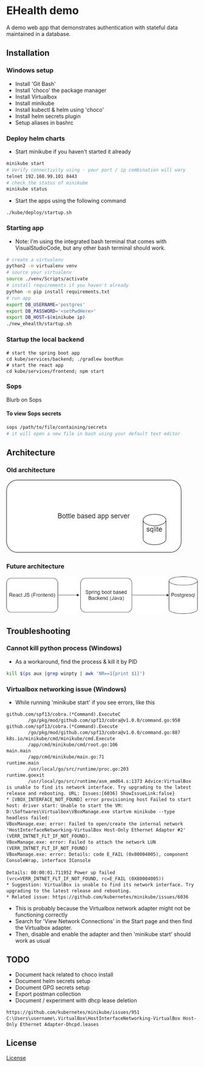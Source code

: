 # EHealth demo

A demo web app that demonstrates authentication with stateful data maintained in a database.

## Installation
### Windows setup
* Install 'Git Bash'
* Install 'choco' the package manager
* Install Virtualbox
* Install minikube
* Install kubectl & helm using 'choco'
* Install helm secrets plugin
* Setup aliases in bashrc

### Deploy helm charts
* Start minikube if you haven't started it already
```bash
minikube start
# Verify connectivity using - your port / ip combination will wary
telnet 192.168.99.101 8443
# check the status of minikube
minikube status
```
* Start the apps using the following command
```
./kube/deploy/startup.sh
```

### Starting app
* Note: I'm using the integrated bash terminal that comes with VisualStudioCode, but any other bash terminal should work.
```bash
# create a virtualenv
python2 -m virtualenv venv
# source your virtualenv
source ./venv/Scripts/activate
# install requirements if you haven't already
python -m pip install requirements.txt
# run app
export DB_USERNAME='postgres'
export DB_PASSWORD='<setPwdHere>'
export DB_HOST=$(minikube ip)
./new_ehealth/startup.sh
```

### Startup the local backend
```
# start the spring boot app
cd kube/services/backend; ./gradlew bootRun
# start the react app
cd kube/services/frontend; npm start
```

### Sops
Blurb on Sops

#### To view Sops secrets
```bash
sops /path/to/file/containing/secrets
# it will open a new file in bash using your default text editor
```

## Architecture
### Old architecture
![Architecture Old](readme/architecture-current.png)

### Future architecture
![Architecture Goal](readme/architecture.png)

## Troubleshooting
### Cannot kill python process (Windows)
* As a workaround, find the process & kill it by PID
```bash
kill $(ps aux |grep winpty | awk 'NR==1{print $1}')
```

### Virtualbox networking issue (Windows)
* While running 'minikube start' if you see errors, like this
```
github.com/spf13/cobra.(*Command).ExecuteC
        /go/pkg/mod/github.com/spf13/cobra@v1.0.0/command.go:950
github.com/spf13/cobra.(*Command).Execute
        /go/pkg/mod/github.com/spf13/cobra@v1.0.0/command.go:887
k8s.io/minikube/cmd/minikube/cmd.Execute
        /app/cmd/minikube/cmd/root.go:106
main.main
        /app/cmd/minikube/main.go:71
runtime.main
        /usr/local/go/src/runtime/proc.go:203
runtime.goexit
        /usr/local/go/src/runtime/asm_amd64.s:1373 Advice:VirtualBox is unable to find its network interface. Try upgrading to the latest release and rebooting. URL: Issues:[6036] ShowIssueLink:false}
* [VBOX_INTERFACE_NOT_FOUND] error provisioning host Failed to start host: driver start: Unable to start the VM: D:\Softwares\Virtualbox\VBoxManage.exe startvm minikube --type headless failed:
VBoxManage.exe: error: Failed to open/create the internal network 'HostInterfaceNetworking-VirtualBox Host-Only Ethernet Adapter #2' (VERR_INTNET_FLT_IF_NOT_FOUND).
VBoxManage.exe: error: Failed to attach the network LUN (VERR_INTNET_FLT_IF_NOT_FOUND)
VBoxManage.exe: error: Details: code E_FAIL (0x80004005), component ConsoleWrap, interface IConsole

Details: 00:00:01.711952 Power up failed (vrc=VERR_INTNET_FLT_IF_NOT_FOUND, rc=E_FAIL (0X80004005))
* Suggestion: VirtualBox is unable to find its network interface. Try upgrading to the latest release and rebooting.
* Related issue: https://github.com/kubernetes/minikube/issues/6036
```
* This is probably because the Virtualbox network adapter might not be functioning correctly
* Search for 'View Network Connections' in the Start page and then find the Virtualbox adapter.
* Then, disable and enable the adapter and then 'minikube start' should work as usual

## TODO
* Document hack related to choco install
* Document helm secrets setup
* Document GPG secrets setup
* Export postman collection
* Document / experiment with dhcp lease deletion
```
https://github.com/kubernetes/minikube/issues/951
C:\Users\username\.VirtualBox\HostInterfaceNetworking-VirtualBox Host-Only Ethernet Adapter-Dhcpd.leases
```

## License
[License](license.txt)